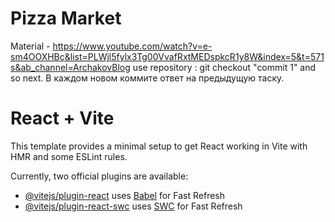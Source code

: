 # Pizza Market

Material - https://www.youtube.com/watch?v=e-sm4OOXHBc&list=PLWjl5fylx3Tg00VvafRxtMEDspkcR1y8W&index=5&t=571s&ab_channel=ArchakovBlog
use repository : git checkout "commit 1" and so next.
В каждом новом коммите ответ на предыдущую таску.

# React + Vite

This template provides a minimal setup to get React working in Vite with HMR and some ESLint rules.

Currently, two official plugins are available:

- [@vitejs/plugin-react](https://github.com/vitejs/vite-plugin-react/blob/main/packages/plugin-react/README.md) uses [Babel](https://babeljs.io/) for Fast Refresh
- [@vitejs/plugin-react-swc](https://github.com/vitejs/vite-plugin-react-swc) uses [SWC](https://swc.rs/) for Fast Refresh
